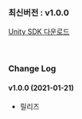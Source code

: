### 최신버전 : v1.0.0

[Unity SDK 다운로드](https://xyuditqzezxs1008973.cdn.ntruss.com/GameChatSDK/GameChatPlugin_v1.0.0_20210316.unitypackage)

<br/>

### Change Log

#### v1.0.0 (2021-01-21)

- 릴리즈